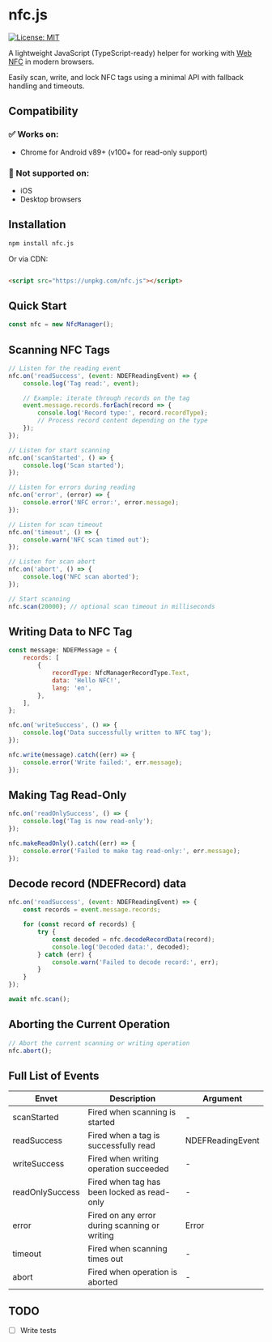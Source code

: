 # nfc.js

[![License: MIT](https://img.shields.io/badge/License-MIT-yellow.svg)](https://opensource.org/license/MIT)

A lightweight JavaScript (TypeScript-ready) helper for working
with [Web NFC](https://developer.mozilla.org/en-US/docs/Web/API/Web_NFC_API) in modern browsers.

Easily scan, write, and lock NFC tags using a minimal API with fallback handling and timeouts.

## Compatibility

### ✅ Works on:

- Chrome for Android v89+ (v100+ for read-only support)

### 🚫 Not supported on:

- iOS
- Desktop browsers

## Installation

```bash
npm install nfc.js
```

Or via CDN:

```html

<script src="https://unpkg.com/nfc.js"></script>
```

## Quick Start

```js
const nfc = new NfcManager();
```

## Scanning NFC Tags

```js
// Listen for the reading event
nfc.on('readSuccess', (event: NDEFReadingEvent) => {
    console.log('Tag read:', event);

    // Example: iterate through records on the tag
    event.message.records.forEach(record => {
        console.log('Record type:', record.recordType);
        // Process record content depending on the type
    });
});

// Listen for start scanning
nfc.on('scanStarted', () => {
    console.log('Scan started');
});

// Listen for errors during reading
nfc.on('error', (error) => {
    console.error('NFC error:', error.message);
});

// Listen for scan timeout
nfc.on('timeout', () => {
    console.warn('NFC scan timed out');
});

// Listen for scan abort
nfc.on('abort', () => {
    console.log('NFC scan aborted');
});

// Start scanning
nfc.scan(20000); // optional scan timeout in milliseconds
```

## Writing Data to NFC Tag

```js
const message: NDEFMessage = {
    records: [
        {
            recordType: NfcManagerRecordType.Text,
            data: 'Hello NFC!',
            lang: 'en',
        },
    ],
};

nfc.on('writeSuccess', () => {
    console.log('Data successfully written to NFC tag');
});

nfc.write(message).catch((err) => {
    console.error('Write failed:', err.message);
});
```

## Making Tag Read-Only

```js
nfc.on('readOnlySuccess', () => {
    console.log('Tag is now read-only');
});

nfc.makeReadOnly().catch((err) => {
    console.error('Failed to make tag read-only:', err.message);
});
```

## Decode record (NDEFRecord) data

```js
nfc.on('readSuccess', (event: NDEFReadingEvent) => {
    const records = event.message.records;

    for (const record of records) {
        try {
            const decoded = nfc.decodeRecordData(record);
            console.log('Decoded data:', decoded);
        } catch (err) {
            console.warn('Failed to decode record:', err);
        }
    }
});

await nfc.scan();
```

## Aborting the Current Operation

```js
// Abort the current scanning or writing operation
nfc.abort();
```

## Full List of Events

| Envet           | Description                                   | Argument         |
|-----------------|-----------------------------------------------|------------------|
| scanStarted     | Fired when scanning is started                | -                |
| readSuccess     | Fired when a tag is successfully read         | NDEFReadingEvent |
| writeSuccess    | Fired when writing operation succeeded        | -                |
| readOnlySuccess | Fired when tag has been locked as read-only   | -                |
| error           | Fired on any error during scanning or writing | Error            |
| timeout         | Fired when scanning times out                 | -                |
| abort           | Fired when operation is aborted               | -                |

## TODO

- [ ] Write tests
